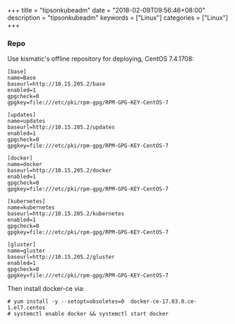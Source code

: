 +++
title = "tipsonkubeadm"
date = "2018-02-09T09:56:46+08:00"
description = "tipsonkubeadm"
keywords = ["Linux"]
categories = ["Linux"]
+++
### Repo
Use kismatic's offline repository for deploying, CentOS 7.4.1708:    

```
[base]
name=Base
baseurl=http://10.15.205.2/base
enabled=1
gpgcheck=0
gpgkey=file:///etc/pki/rpm-gpg/RPM-GPG-KEY-CentOS-7

[updates]
name=updates
baseurl=http://10.15.205.2/updates
enabled=1
gpgcheck=0
gpgkey=file:///etc/pki/rpm-gpg/RPM-GPG-KEY-CentOS-7

[docker]
name=docker
baseurl=http://10.15.205.2/docker
enabled=1
gpgcheck=0
gpgkey=file:///etc/pki/rpm-gpg/RPM-GPG-KEY-CentOS-7

[kubernetes]
name=kubernetes
baseurl=http://10.15.205.2/kubernetes
enabled=1
gpgcheck=0
gpgkey=file:///etc/pki/rpm-gpg/RPM-GPG-KEY-CentOS-7

[gluster]
name=gluster
baseurl=http://10.15.205.2/gluster
enabled=1
gpgcheck=0
gpgkey=file:///etc/pki/rpm-gpg/RPM-GPG-KEY-CentOS-7
```
Then install docker-ce via:    

```
# yum install -y --setopt=obsoletes=0  docker-ce-17.03.0.ce-1.el7.centos
# systemctl enable docker && systemctl start docker
```


